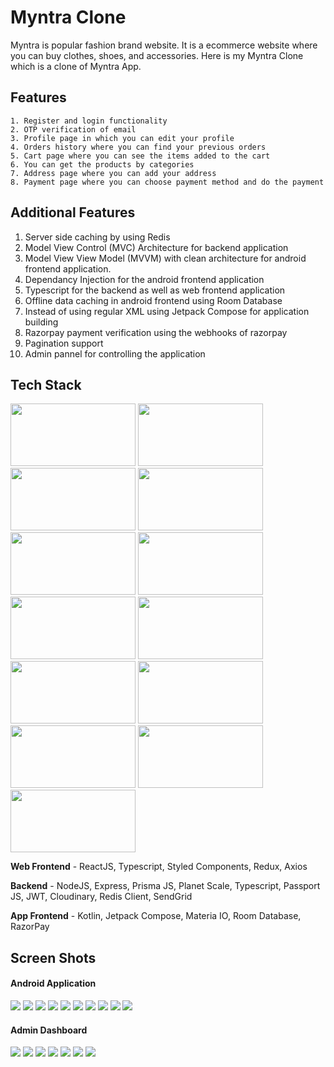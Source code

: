 # Myntra Clone

Myntra is popular fashion brand website. It is a ecommerce website where you can buy clothes, shoes, and accessories.
Here is my Myntra Clone which is a clone of Myntra App.

## Features

    1. Register and login functionality
    2. OTP verification of email
    3. Profile page in which you can edit your profile
    4. Orders history where you can find your previous orders
    5. Cart page where you can see the items added to the cart
    6. You can get the products by categories
    7. Address page where you can add your address
    8. Payment page where you can choose payment method and do the payment

## Additional Features

1. Server side caching by using Redis
2. Model View Control (MVC) Architecture for backend application
3. Model View View Model (MVVM) with clean architecture for android frontend application.
4. Dependancy Injection for the android frontend application
5. Typescript for the backend as well as web frontend application
6. Offline data caching in android frontend using Room Database
7. Instead of using regular XML using Jetpack Compose for application building
8. Razorpay payment verification using the webhooks of razorpay
9. Pagination support
10. Admin pannel for controlling the application

## Tech Stack

<img src="./img/jetpack.png" width="200" height="100" style="object-fit:contain"/>

<img src="./img/reddis.png" width="200" height="100" style="object-fit:contain"/>

<img src="./img/typescript.png" width="200" height="100" style="object-fit:contain"/>

<img src="./img/react.png" width="200" height="100" style="object-fit:contain"/>

<img src="./img/prisma.png" width="200" height="100" style="object-fit:contain"/>

<img src="./img/razorpay.png" width="200" height="100" style="object-fit:contain"/>

<img src="./img/redux.png" width="200" height="100" style="object-fit:contain"/>

<img src="./img/cloudinary.png" width="200" height="100" style="object-fit:contain"/>

<img src="./img/kotlin.png" width="200" height="100" style="object-fit:contain"/>

<img src="./img/node.png" width="200" height="100" style="object-fit:contain"/>

<img src="./img/sendgrid.png" width="200" height="100" style="object-fit:contain"/>

<img src="./img/styled.png" width="200" height="100" style="object-fit:contain"/>

<img src="./img/passport.png" width="200" height="100" style="object-fit:contain"/>

**Web Frontend** - ReactJS, Typescript, Styled Components, Redux, Axios

**Backend** - NodeJS, Express, Prisma JS, Planet Scale, Typescript, Passport JS, JWT, Cloudinary, Redis Client, SendGrid

**App Frontend** - Kotlin, Jetpack Compose, Materia IO, Room Database, RazorPay

## Screen Shots

#### Android Application

<img src="./1.jpeg" style="object-fit:contain"/>

<img src="./2.jpeg"  style="object-fit:contain"/>

<img src="./3.jpeg"  style="object-fit:contain"/>

<img src="./4.jpeg"  style="object-fit:contain"/>

<img src="./5.jpeg"  style="object-fit:contain"/>

<img src="./6.jpeg"  style="object-fit:contain"/>

<img src="./7.jpeg"  style="object-fit:contain"/>

<img src="./8.jpeg"  style="object-fit:contain"/>

<img src="./9.jpeg"  style="object-fit:contain"/>

<img src="./10.jpeg" style="object-fit:contain"/>

#### Admin Dashboard

<img src="./admin_1.png" style="object-fit:contain"/>

<img src="./admin_2.png" style="object-fit:contain"/>

<img src="./admin_3.png" style="object-fit:contain"/>

<img src="./admin_4.png" style="object-fit:contain"/>

<img src="./admin_5.png" style="object-fit:contain"/>

<img src="./admin_6.png" style="object-fit:contain"/>

<img src="./admin_7.png" style="object-fit:contain"/>
